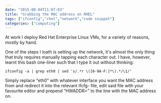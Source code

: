 ```yaml
---
date: "2015-08-04T11:07:03"
title: "Grabbing the MAC address on RHEL"
tags: ["ifconfig","rhel","network","code snippet"]
categories: ["computing"]
---
```


At work I deploy Red Hat Enterprise Linux VMs, for a variety of reasons, mostly by hand. 
<!--more-->
One of the steps I loath is setting up the network, it's almost the only thing that truly requires manually tapping each character out. I have, however, learnt this bash one-liner such that I type it out without thinking: 
 
```
ifconfig -a | grep eth0 | sed 's/.*r \([0-9A-F:]*\).*/\1/'
```
 
Simply replace “eth0” with whatever interface you want the MAC address from and redirect it into the relevant ifcfg- file, edit said file with your favourite editor and prepend “HWADDR=” to the line with the MAC address on.
